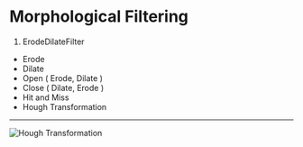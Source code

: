 Morphological Filtering
=======================
1. ErodeDilateFilter
  * Erode
  * Dilate
  * Open  ( Erode,  Dilate )
  * Close ( Dilate, Erode  )
* Hit and Miss
* Hough Transformation
-------------------------------
![Hough Transformation](https://github.com/kevinduraj/Morphological-Filtering/raw/master/HoughTransformation/src/images/HoughOutput.png)
